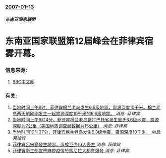 ### [2007-01-13](/news/2007/01/13/index.md)

##### 东南亚国家联盟
# 东南亚国家联盟第12届峰会在菲律宾宿雾开幕。




### 信息来源:

1. [BBC中文网](http://news.bbc.co.uk/chinese/simp/hi/newsid_6250000/newsid_6258100/6258125.stm)

### 有关:

1. [ 当地时间上午9时，菲律宾棉兰老岛发生6.6级地震，震源深度10千米。棉兰老岛两天前刚刚发生一起震源深度10千米的6.6级地震。 ](/zh/news/2019/10/31/当地时间上午9时-菲律宾棉兰老岛发生66级地震-震源深度10千米-棉兰老岛两天前刚刚发生一起震源深度10千米的66.md) _消息: 菲律宾_
2. [ 当地时间上午9时4分，菲律宾棉兰老岛哥打巴托省发生里氏6.6级地震，震源深度为7公里（美国地质调查局数据为15公里） ](/zh/news/2019/10/29/当地时间上午9时4分-菲律宾棉兰老岛哥打巴托省发生里氏66级地震-震源深度为7公里-美国地质调查局数据为15公里.md) _消息: 菲律宾_
3. [当地时间19时37分，菲律宾棉兰老岛发生6.3级地震，震源深度10千米。 ](/zh/news/2019/10/16/当地时间19时37分-菲律宾棉兰老岛发生63级地震-震源深度10千米.md) _消息: 菲律宾_
4. [菲律宾呂宋島發生地震，造成至少16人喪生 ](/zh/news/2019/04/22/菲律宾呂宋島發生地震-造成至少16人喪生.md) _消息: 菲律宾_
5. [菲律賓衛生部宣佈麻疹疫情於馬尼拉大都會爆發 ](/zh/news/2019/02/6/菲律賓衛生部宣佈麻疹疫情於馬尼拉大都會爆發.md) _消息: 菲律宾_
